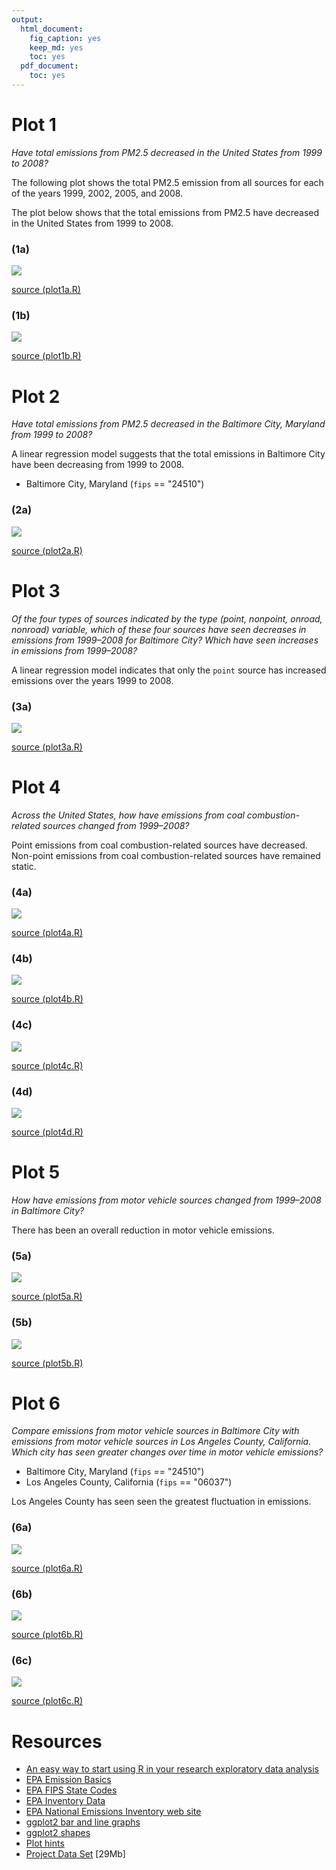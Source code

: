```yaml
---
output:
  html_document:
    fig_caption: yes
    keep_md: yes
    toc: yes
  pdf_document:
    toc: yes
---
```


Plot 1
======

*Have total emissions from PM2.5 decreased in the United States from 1999 to
2008?*

The following plot shows the total PM2.5 emission from all sources for each of
the years 1999, 2002, 2005, and 2008.

The plot below shows that the total emissions from PM2.5 have decreased in the
United States from 1999 to 2008.

### (1a)
![](plot1a.png)

[source (plot1a.R)](plot1a.R)

### (1b)
![](plot1b.png)

[source (plot1b.R)](plot1b.R)

Plot 2
======

*Have total emissions from PM2.5 decreased in the Baltimore City,
Maryland from 1999 to 2008?*

A linear regression model suggests that the total emissions in Baltimore City
have been decreasing from 1999 to 2008.

* Baltimore City, Maryland (`fips` == "24510")

### (2a)
![](plot2a.png)

[source (plot2a.R)](plot2a.R)

Plot 3
======

*Of the four types of sources indicated by the type (point, nonpoint, onroad,
nonroad) variable, which of these four sources have seen decreases in emissions
from 1999–2008 for Baltimore City? Which have seen increases in emissions from
1999–2008?*

A linear regression model indicates that only the `point` source has
increased emissions over the years 1999 to 2008.

### (3a)
![](plot3a.png)

[source (plot3a.R)](plot3a.R)

Plot 4
======

*Across the United States, how have emissions from coal combustion-related
sources changed from 1999–2008?*

Point emissions from coal combustion-related sources have decreased. Non-point
emissions from coal combustion-related sources have remained static.

### (4a)
![](plot4a.png)

[source (plot4a.R)](plot4a.R)

### (4b)
![](plot4b.png)

[source (plot4b.R)](plot4b.R)

### (4c)
![](plot4c.png)

[source (plot4c.R)](plot4c.R)

### (4d)
![](plot4d.png)

[source (plot4d.R)](plot4d.R)

Plot 5
======

*How have emissions from motor vehicle sources changed from 1999–2008 in
Baltimore City?*

There has been an overall reduction in motor vehicle emissions.

### (5a)
![](plot5a.png)

[source (plot5a.R)](plot5a.R)

### (5b)
![](plot5b.png)

[source (plot5b.R)](plot5b.R)

Plot 6
======

*Compare emissions from motor vehicle sources in Baltimore City with emissions
from motor vehicle sources in Los Angeles County, California. Which city has
seen greater changes over time in motor vehicle emissions?*

* Baltimore City, Maryland (`fips` == "24510")
* Los Angeles County, California (`fips` == "06037")

Los Angeles County has seen seen the greatest fluctuation in emissions.

### (6a)
![](plot6a.png)

[source (plot6a.R)](plot6a.R)

### (6b)
![](plot6b.png)

[source (plot6b.R)](plot6b.R)

### (6c)
![](plot6c.png)

[source (plot6c.R)](plot6c.R)

Resources
=========

* [An easy way to start using R in your research exploratory data analysis](http://bitesizebio.com/19666/an-easy-way-to-start-using-r-in-your-research-exploratory-data-analysis/)
* [EPA Emission Basics](http://www.epa.gov/air/emissions/basic.htm)
* [EPA FIPS State Codes](http://www.epa.gov/envirofw/html/codes/state.html)
* [EPA Inventory Data](http://www.epa.gov/ttn/chief/net/2002inventory.html#inventorydata)
* [EPA National Emissions Inventory web site](http://www.epa.gov/ttn/chief/eiinformation.html)
* [ggplot2 bar and line graphs](http://www.cookbook-r.com/Graphs/Bar_and_line_graphs_(ggplot2)/)
* [ggplot2 shapes](http://sape.inf.usi.ch/quick-reference/ggplot2/shape)
* [Plot hints](https://www.stat.auckland.ac.nz/~paul/RGraphics/chapter3.html)
* [Project Data Set](https://d396qusza40orc.cloudfront.net/exdata%2Fdata%2FNEI_data.zip) [29Mb]
